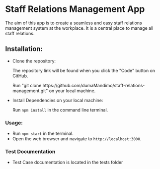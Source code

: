 <h1>Staff Relations Management App</h1>
<p>The aim of this app is to create a seamless and easy staff relations management system at the workplace. It is a central place to manage all staff relations.</p>

<h2>Installation:</h2>
<ul>
  <li>Clone the repository: 
    <p>The repository link will be found when you click the "Code" button on GitHub.</p>
    <p>Run "git clone https://github.com/dumaMandimo/staff-relations-management.git" on your local machine.</p>
  </li>
  <li>Install Dependencies on your local machine: 
    <p>Run <code>npm install</code> in the command line terminal.</p>
  </li>
</ul>

<h3>Usage:</h3>
<ul>
  <li>Run <code>npm start</code> in the terminal.</li>
  <li>Open the web browser and navigate to <code>http://localhost:3000</code>.</li>
</ul>

<h3>Test Documentation</h3>
<ul>
  <li> Test Case documentation is located in the tests folder</li>
</ul>
